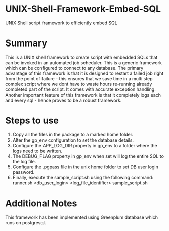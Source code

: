 # UNIX-Shell-Framework-Embed-SQL
UNIX Shell script framework to efficiently embed SQL

# Summary
This is a UNIX shell framework to create script with embedded SQLs that can be invoked in an automated job scheduler. This is a generic framework which can be configured to connect to any database. The primary advantage of this framework is that it is designed to restart a failed job right from the point of failure - this ensures that we save time in a multi step complex script where we dont have to waste hours re-running already completed part of the script. It comes with accurate exception handling. Another important feature of this framework is that it completely logs each and every sql - hence proves to be a robust framework.

# Steps to use
1. Copy all the files in the package to a marked home folder.
2. Alter the gp_env configuration to set the database details.
3. Configure the APP_LOG_DIR property in gp_env to a folder where the logs need to be written.
4. The DEBUG_FLAG property in gp_env when set will log the entire SQL to the log file.
5. Configure the .pgpass file in the unix home folder to set DB user login password.
6. Finally, execute the sample_script.sh using the following command:
   runner.sh <db_user_login> <log_file_identifier> sample_script.sh <param-1> <param-2>

# Additional Notes
This framework has been implemented using Greenplum database which runs on postgresql.

